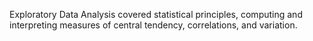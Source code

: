 Exploratory Data Analysis covered statistical principles, computing and interpreting measures of central tendency, correlations, and variation. 
